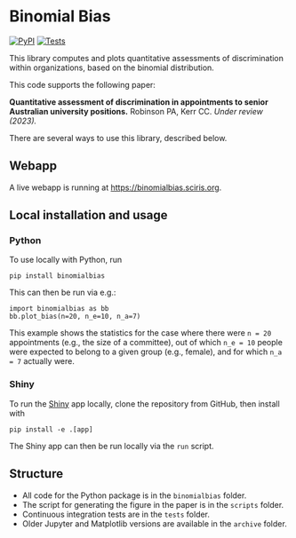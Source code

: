 # Binomial Bias

[![PyPI](https://badgen.net/pypi/v/binomialbias/?color=blue)](https://pypi.org/project/binomialbias)
[![Tests](https://github.com/thekerrlab/binomialbias/actions/workflows/tests.yaml/badge.svg)](https://github.com/thekerrlab/binomialbias/actions/workflows/tests.yaml?query=workflow)

This library computes and plots quantitative assessments of discrimination within organizations, based on the binomial distribution.

This code supports the following paper:

**Quantitative assessment of discrimination in appointments to senior Australian university positions.** Robinson PA, Kerr CC. *Under review (2023).*

There are several ways to use this library, described below.


## Webapp

A live webapp is running at https://binomialbias.sciris.org.


## Local installation and usage

### Python

To use locally with Python, run

    pip install binomialbias

This can then be run via e.g.:

    import binomialbias as bb
    bb.plot_bias(n=20, n_e=10, n_a=7)

This example shows the statistics for the case where there were `n = 20` appointments (e.g., the size of a committee), out of which `n_e = 10` people were expected to belong to a given group (e.g., female), and for which `n_a = 7` actually were.

### Shiny

To run the [Shiny](https://shiny.posit.co/py/) app locally, clone the repository from GitHub, then install with

    pip install -e .[app]

The Shiny app can then be run locally via the `run` script.


## Structure

- All code for the Python package is in the `binomialbias` folder.
- The script for generating the figure in the paper is in the `scripts` folder.
- Continuous integration tests are in the `tests` folder.
- Older Jupyter and Matplotlib versions are available in the `archive` folder.